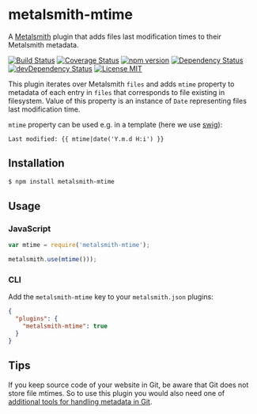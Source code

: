 # metalsmith-mtime

A [Metalsmith](http://metalsmith.io) plugin that adds files last modification
times to their Metalsmith metadata.

[![Build Status](https://travis-ci.org/jkuczm/metalsmith-mtime.svg?branch=master)](https://travis-ci.org/jkuczm/metalsmith-mtime)
[![Coverage Status](https://img.shields.io/coveralls/jkuczm/metalsmith-mtime.svg)](https://coveralls.io/r/jkuczm/metalsmith-mtime?branch=master)
[![npm version](http://img.shields.io/npm/v/metalsmith-mtime.svg)](https://www.npmjs.org/package/metalsmith-mtime)
[![Dependency Status](https://david-dm.org/jkuczm/metalsmith-mtime.svg)](https://david-dm.org/jkuczm/metalsmith-mtime)
[![devDependency Status](https://david-dm.org/jkuczm/metalsmith-mtime/dev-status.svg)](https://david-dm.org/jkuczm/metalsmith-mtime#info=devDependencies)
[![License MIT](http://img.shields.io/npm/l/metalsmith-mtime.svg)](https://github.com/jkuczm/metalsmith-mtime/blob/master/LICENSE)


This plugin iterates over Metalsmith `files` and adds `mtime` property to
metadata of each entry in `files` that corresponds to file existing in
filesystem. Value of this property is an instance of `Date` representing files
last modification time.

`mtime` property can be used e.g. in a template
(here we use [swig](https://paularmstrong.github.io/swig/)):
```
Last modified: {{ mtime|date('Y.m.d H:i') }}
```


## Installation

```sh
$ npm install metalsmith-mtime
```


## Usage

### JavaScript

```js
var mtime = require('metalsmith-mtime');

metalsmith.use(mtime()));
```

### CLI

Add the `metalsmith-mtime` key to your `metalsmith.json` plugins:

```json
{
  "plugins": {
    "metalsmith-mtime": true
  }
}
```


## Tips

If you keep source code of your website in Git,
be aware that Git does not store file mtimes.
So to use this plugin you would also need one of
[additional tools for handling metadata in Git](https://git.wiki.kernel.org/index.php/InterfacesFrontendsAndTools#Backups.2C_metadata.2C_and_large_files).
